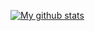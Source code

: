 [![My github stats](https://github-readme-stats.vercel.app/api?username=apehex&show_icons=true&theme=blue-green&count_private=true&include_all_commits=true)](https://github.com/anuraghazra/github-readme-stats)
